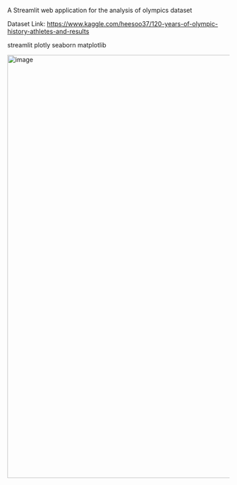 
A Streamlit web application for the analysis of olympics dataset

Dataset Link: https://www.kaggle.com/heesoo37/120-years-of-olympic-history-athletes-and-results

streamlit
plotly
seaborn
matplotlib


<img width="959" alt="image" src="https://github.com/user-attachments/assets/b180edc7-5135-4aff-9fd0-1b98796f9338" />
